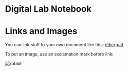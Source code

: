 # Digital Lab Notebook

# Links and Images

You can link stuff to your own document like this: [etherpad](https://pad.carpentries.org/2018-11-13-otago-dc)

To put an image, use an exclamation mark before link: 

![rabbit]()
